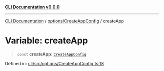 [**CLI Documentation v0.0.0**](../../../README.md)

***

[CLI Documentation](../../../modules.md) / [options/CreateAppConfig](../README.md) / createApp

# Variable: createApp

> `const` **createApp**: [`CreateAppConfig`](../interfaces/CreateAppConfig.md)

Defined in: [cli/src/options/CreateAppConfig.ts:18](https://github.com/stonemjs/cli/blob/918c4879f2a7715f30d46038936ca1a10bb41202/src/options/CreateAppConfig.ts#L18)
